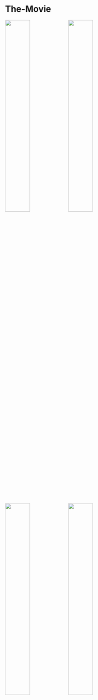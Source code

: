 # The-Movie

<img 
  width="40%"
  src="https://github.com/kevin-monapara89/The-Movie/assets/120078202/6e7aaee7-2d45-4bec-a71e-dfbd06221fe6"/>
<img 
  width="40%"
  src="https://github.com/kevin-monapara89/The-Movie/assets/120078202/df8cf991-53d1-437a-be6b-7e69b5282276"/>

<img 
  width="40%"
  src="https://github.com/kevin-monapara89/The-Movie/assets/120078202/7e23ee83-b799-4859-8bb3-9051ae6cf102"/>
  <img 
  width="40%"
  src="https://github.com/kevin-monapara89/The-Movie/assets/120078202/50649cfd-fee8-4b71-b4e8-44f73c49b3fd"/>
